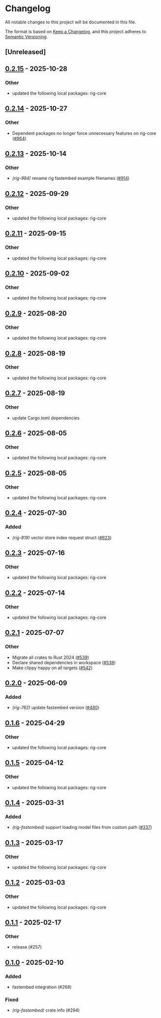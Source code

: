 # Changelog

All notable changes to this project will be documented in this file.

The format is based on [Keep a Changelog](https://keepachangelog.com/en/1.0.0/),
and this project adheres to [Semantic Versioning](https://semver.org/spec/v2.0.0.html).

## [Unreleased]

## [0.2.15](https://github.com/0xPlaygrounds/rig/compare/rig-fastembed-v0.2.14...rig-fastembed-v0.2.15) - 2025-10-28

### Other

- updated the following local packages: rig-core

## [0.2.14](https://github.com/0xPlaygrounds/rig/compare/rig-fastembed-v0.2.13...rig-fastembed-v0.2.14) - 2025-10-27

### Other

- Dependent packages no longer force unnecessary features on rig-core ([#964](https://github.com/0xPlaygrounds/rig/pull/964))

## [0.2.13](https://github.com/0xPlaygrounds/rig/compare/rig-fastembed-v0.2.12...rig-fastembed-v0.2.13) - 2025-10-14

### Other

- *(rig-984)* rename rig fastembed example filenames ([#914](https://github.com/0xPlaygrounds/rig/pull/914))

## [0.2.12](https://github.com/0xPlaygrounds/rig/compare/rig-fastembed-v0.2.11...rig-fastembed-v0.2.12) - 2025-09-29

### Other

- updated the following local packages: rig-core

## [0.2.11](https://github.com/0xPlaygrounds/rig/compare/rig-fastembed-v0.2.10...rig-fastembed-v0.2.11) - 2025-09-15

### Other

- updated the following local packages: rig-core

## [0.2.10](https://github.com/0xPlaygrounds/rig/compare/rig-fastembed-v0.2.9...rig-fastembed-v0.2.10) - 2025-09-02

### Other

- updated the following local packages: rig-core

## [0.2.9](https://github.com/0xPlaygrounds/rig/compare/rig-fastembed-v0.2.8...rig-fastembed-v0.2.9) - 2025-08-20

### Other

- updated the following local packages: rig-core

## [0.2.8](https://github.com/0xPlaygrounds/rig/compare/rig-fastembed-v0.2.7...rig-fastembed-v0.2.8) - 2025-08-19

### Other

- updated the following local packages: rig-core

## [0.2.7](https://github.com/0xPlaygrounds/rig/compare/rig-fastembed-v0.2.6...rig-fastembed-v0.2.7) - 2025-08-19

### Other

- update Cargo.toml dependencies

## [0.2.6](https://github.com/0xPlaygrounds/rig/compare/rig-fastembed-v0.2.5...rig-fastembed-v0.2.6) - 2025-08-05

### Other

- updated the following local packages: rig-core

## [0.2.5](https://github.com/0xPlaygrounds/rig/compare/rig-fastembed-v0.2.4...rig-fastembed-v0.2.5) - 2025-08-05

### Other

- updated the following local packages: rig-core

## [0.2.4](https://github.com/0xPlaygrounds/rig/compare/rig-fastembed-v0.2.3...rig-fastembed-v0.2.4) - 2025-07-30

### Added

- *(rig-819)* vector store index request struct ([#623](https://github.com/0xPlaygrounds/rig/pull/623))

## [0.2.3](https://github.com/0xPlaygrounds/rig/compare/rig-fastembed-v0.2.2...rig-fastembed-v0.2.3) - 2025-07-16

### Other

- updated the following local packages: rig-core

## [0.2.2](https://github.com/0xPlaygrounds/rig/compare/rig-fastembed-v0.2.1...rig-fastembed-v0.2.2) - 2025-07-14

### Other

- updated the following local packages: rig-core

## [0.2.1](https://github.com/0xPlaygrounds/rig/compare/rig-fastembed-v0.2.0...rig-fastembed-v0.2.1) - 2025-07-07

### Other

- Migrate all crates to Rust 2024 ([#539](https://github.com/0xPlaygrounds/rig/pull/539))
- Declare shared dependencies in workspace ([#538](https://github.com/0xPlaygrounds/rig/pull/538))
- Make clippy happy on all targets ([#542](https://github.com/0xPlaygrounds/rig/pull/542))

## [0.2.0](https://github.com/0xPlaygrounds/rig/compare/rig-fastembed-v0.1.6...rig-fastembed-v0.2.0) - 2025-06-09

### Added

- *(rig-762)* update fastembed version ([#480](https://github.com/0xPlaygrounds/rig/pull/480))

## [0.1.6](https://github.com/0xPlaygrounds/rig/compare/rig-fastembed-v0.1.5...rig-fastembed-v0.1.6) - 2025-04-29

### Other

- updated the following local packages: rig-core

## [0.1.5](https://github.com/0xPlaygrounds/rig/compare/rig-fastembed-v0.1.4...rig-fastembed-v0.1.5) - 2025-04-12

### Other

- updated the following local packages: rig-core

## [0.1.4](https://github.com/0xPlaygrounds/rig/compare/rig-fastembed-v0.1.3...rig-fastembed-v0.1.4) - 2025-03-31

### Added

- *(rig-fastembed)* support loading model files from custom path ([#337](https://github.com/0xPlaygrounds/rig/pull/337))

## [0.1.3](https://github.com/0xPlaygrounds/rig/compare/rig-fastembed-v0.1.2...rig-fastembed-v0.1.3) - 2025-03-17

### Other

- updated the following local packages: rig-core

## [0.1.2](https://github.com/0xPlaygrounds/rig/compare/rig-fastembed-v0.1.1...rig-fastembed-v0.1.2) - 2025-03-03

### Other

- updated the following local packages: rig-core

## [0.1.1](https://github.com/0xPlaygrounds/rig/compare/rig-fastembed-v0.1.0...rig-fastembed-v0.1.1) - 2025-02-17

### Other

- release (#257)

## [0.1.0](https://github.com/0xPlaygrounds/rig/releases/tag/rig-fastembed-v0.1.0) - 2025-02-10

### Added

- fastembed integration (#268)

### Fixed

- *(rig-fastembed)* crate info (#294)
